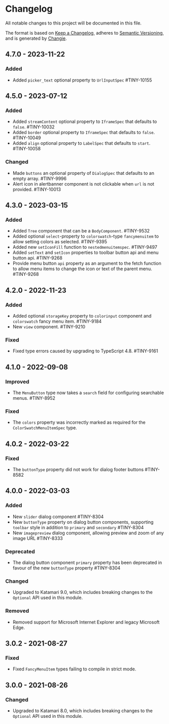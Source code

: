 # Changelog
All notable changes to this project will be documented in this file.

The format is based on [Keep a Changelog](https://keepachangelog.com/en/1.0.0/),
adheres to [Semantic Versioning](https://semver.org/spec/v2.0.0.html),
and is generated by [Changie](https://github.com/miniscruff/changie).

## 4.7.0 - 2023-11-22

### Added
- Added `picker_text` optional property to `UrlInputSpec` #TINY-10155

## 4.5.0 - 2023-07-12

### Added
- Added `streamContent` optional property to `IframeSpec` that defaults to `false`. #TINY-10032
- Added `border` optional property to `IframeSpec` that defaults to `false`. #TINY-10049
- Added `align` optional property to `LabelSpec` that defaults to `start`. #TINY-10058

### Changed
- Made `buttons` an optional property of `DialogSpec` that defaults to an empty array. #TINY-9996
- Alert icon in alertbanner component is not clickable when `url` is not provided. #TINY-10013

## 4.3.0 - 2023-03-15

### Added
- Added `Tree` component that can be a `BodyComponent`. #TINY-9532
- Added optional `select`-property to `colorswatch`-type `fancymenuitem` to allow setting colors as selected. #TINY-9395
- Added new `setIconFill` function to `nestedmenuitemspec`. #TINY-9497
- Added `setText` and `setIcon` properties to toolbar button api and menu button api. #TINY-9268
- Provide menu button `api` property as an argument to the fetch function to allow menu items to change the icon or text of the parent menu. #TINY-9268

## 4.2.0 - 2022-11-23

### Added
- Added optional `storageKey` property to `colorinput` component and `colorswatch` fancy menu item. #TINY-9184
- New `view` component. #TINY-9210

### Fixed
- Fixed type errors caused by upgrading to TypeScript 4.8. #TINY-9161

## 4.1.0 - 2022-09-08

### Improved
- The `MenuButton` type now takes a `search` field for configuring searchable menus. #TINY-8952

### Fixed
- The `colors` property was incorrectly marked as required for the `ColorSwatchMenuItemSpec` type.

## 4.0.2 - 2022-03-22

### Fixed
- The `buttonType` property did not work for dialog footer buttons #TINY-8582

## 4.0.0 - 2022-03-03

### Added
- New `slider` dialog component #TINY-8304
- New `buttonType` property on dialog button components, supporting `toolbar` style in addition to `primary` and `secondary` #TINY-8304
- New `imagepreview` dialog component, allowing preview and zoom of any image URL #TINY-8333

### Deprecated
- The dialog button component `primary` property has been deprecated in favour of the new `buttonType` property #TINY-8304

### Changed
- Upgraded to Katamari 9.0, which includes breaking changes to the `Optional` API used in this module.

### Removed
- Removed support for Microsoft Internet Explorer and legacy Microsoft Edge.

## 3.0.2 - 2021-08-27

### Fixed
- Fixed `FancyMenuItem` types failing to compile in strict mode.

## 3.0.0 - 2021-08-26

### Changed
- Upgraded to Katamari 8.0, which includes breaking changes to the `Optional` API used in this module.

